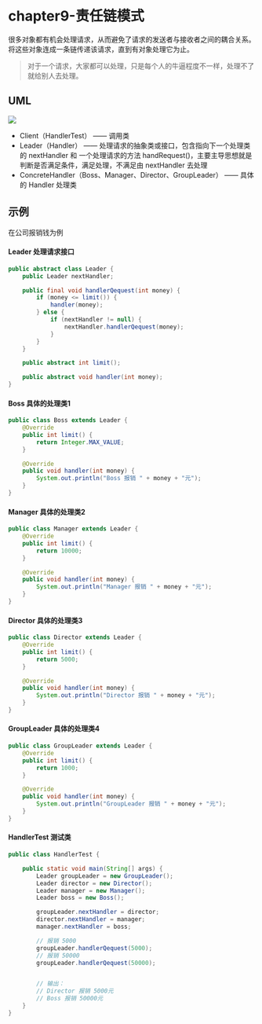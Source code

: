 # chapter9-责任链模式

很多对象都有机会处理请求，从而避免了请求的发送者与接收者之间的耦合关系。将这些对象连成一条链传递该请求，直到有对象处理它为止。

> 对于一个请求，大家都可以处理，只是每个人的牛逼程度不一样，处理不了就给别人去处理。

## UML

![](https://raw.githubusercontent.com/onlylemi/res/master/dp_handler_uml.png)

* Client（HandlerTest） —— 调用类
* Leader（Handler） —— 处理请求的抽象类或接口，包含指向下一个处理类的 nextHandler 和 一个处理请求的方法 handRequest()，主要主导思想就是判断是否满足条件，满足处理，不满足由 nextHandler 去处理
* ConcreteHandler（Boss、Manager、Director、GroupLeader） —— 具体的 Handler 处理类

## 示例

在公司报销钱为例

#### Leader 处理请求接口

```java
public abstract class Leader {
    public Leader nextHandler;

    public final void handlerQequest(int money) {
        if (money <= limit()) {
            handler(money);
        } else {
            if (nextHandler != null) {
                nextHandler.handlerQequest(money);
            }
        }
    }

    public abstract int limit();

    public abstract void handler(int money);
}
```

#### Boss 具体的处理类1

```java
public class Boss extends Leader {
    @Override
    public int limit() {
        return Integer.MAX_VALUE;
    }

    @Override
    public void handler(int money) {
        System.out.println("Boss 报销 " + money + "元");
    }
}
```

#### Manager 具体的处理类2

```java
public class Manager extends Leader {
    @Override
    public int limit() {
        return 10000;
    }

    @Override
    public void handler(int money) {
        System.out.println("Manager 报销 " + money + "元");
    }
}
```

#### Director 具体的处理类3

```java
public class Director extends Leader {
    @Override
    public int limit() {
        return 5000;
    }

    @Override
    public void handler(int money) {
        System.out.println("Director 报销 " + money + "元");
    }
}
```

#### GroupLeader 具体的处理类4

```java
public class GroupLeader extends Leader {
    @Override
    public int limit() {
        return 1000;
    }

    @Override
    public void handler(int money) {
        System.out.println("GroupLeader 报销 " + money + "元");
    }
}
```

#### HandlerTest 测试类

```java
public class HandlerTest {

    public static void main(String[] args) {
        Leader groupLeader = new GroupLeader();
        Leader director = new Director();
        Leader manager = new Manager();
        Leader boss = new Boss();

        groupLeader.nextHandler = director;
        director.nextHandler = manager;
        manager.nextHandler = boss;

        // 报销 5000
        groupLeader.handlerQequest(5000);
        // 报销 50000
        groupLeader.handlerQequest(50000);


        // 输出：
        // Director 报销 5000元
        // Boss 报销 50000元
    }
}
```